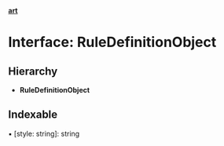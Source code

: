 **[art](../README.md)**

# Interface: RuleDefinitionObject

## Hierarchy

* **RuleDefinitionObject**

## Indexable

▪ [style: string]: string
